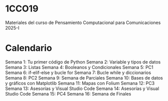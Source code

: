 # 1CCO19

Materiales del curso de Pensamiento Computacional para Comunicaciones 2025-I

# Calendario

Semana 1: Tu primer código de Python
Semana 2: Variable y tipos de datos
Semana 3: Listas
Semana 4: Booleanos y Condicionales
Semana 5: PC1
Semana 6: if-elif-else y bucle for
Semana 7: Bucle while y diccionarios
Semana 8: PC2
Semana 9: Semana de Parciales
Semana 10: Bases de datos y gráficos con Matplotlib
Semana 11: Mapas con Folium
Semana 12: PC3
Semana 13: Asesorías y Visual Studio Code
Semana 14: Asesorías y Visual Studio Code
Semana 15: PC4
Semana 16: Semana de Finales
